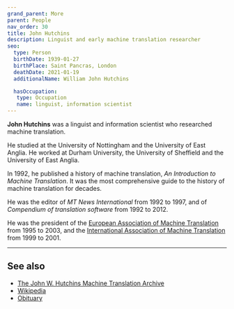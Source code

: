 ```yaml
---
grand_parent: More
parent: People
nav_order: 30
title: John Hutchins
description: Linguist and early machine translation researcher
seo:
  type: Person
  birthDate: 1939-01-27
  birthPlace: Saint Pancras, London
  deathDate: 2021-01-19
  additionalName: William John Hutchins

  hasOccupation:
   type: Occupation
   name: linguist, information scientist
---
```


**John Hutchins** was a linguist and information scientist who researched machine translation.

He studied at the University of Nottingham and the University of East Anglia.
He worked at Durham University, the University of Sheffield and the University of East Anglia.

In 1992, he published a history of machine translation, *An Introduction to Machine Translation*.
It was the most comprehensive guide to the history of machine translation for decades.

He was the editor of *MT News International* from 1992 to 1997, and of *Compendium of translation software* from 1992 to 2012.

He was the president of the [European Association of Machine Translation](/eamt) from 1995 to 2003,
and the [International Association of Machine Translation](/iamt) from 1999 to 2001.

---

## See also

- [The John W. Hutchins Machine Translation Archive](https://mt-archive.net/)
- [Wikipedia](https://en.wikipedia.org/wiki/W._John_Hutchins)
- [Obituary](https://eamt.org/2021/05/13/obituary-w-john-hutchins-librarian-and-historian-of-machine-translation/)
